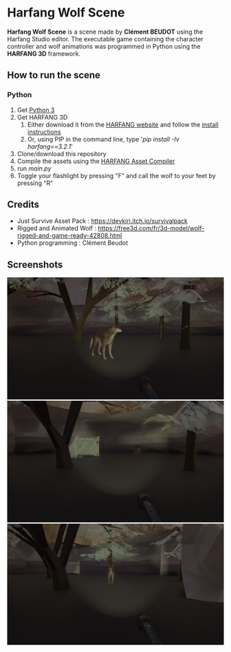 # Harfang Wolf Scene

**Harfang Wolf Scene** is a scene  made by **Clément BEUDOT** using the Harfang Studio editor. The executable game containing the character controller and wolf animations was programmed in Python using the **HARFANG 3D** framework.

## How to run the scene

### Python
1. Get [Python 3](https://www.python.org/downloads/)
2. Get HARFANG 3D
	1. Either download it from the [HARFANG website](https://dev.harfang3d.com/releases/3.2.1/) and follow the [install instructions](https://dev.harfang3d.com/docs/3.2.1/man.cpython/)
	1. Or, using PIP in the command line, type '*pip install -Iv harfang==3.2.1*'
3. Clone/download this repository
4. Compile the assets using the [HARFANG Asset Compiler](https://github.com/harfang3d/harfang3d/releases/download/v3.2.1/assetc-win-x64-3.2.1.zip)
5. run *main.py*
6. Toggle your flashlight by pressing "F" and call the wolf to your feet by pressing "R"

## Credits
* Just Survive Asset Pack : https://devkiri.itch.io/survivalpack
* Rigged and Animated Wolf : https://free3d.com/fr/3d-model/wolf-rigged-and-game-ready-42808.html
* Python programming : Clément Beudot

## Screenshots
[![Screenshot #0](https://github.com/disketflu/wolf_scene_animated/raw/main/screenshots/Screenshot_1.png)](https://github.com/disketflu/wolf_scene_animated/raw/main/screenshots/Screenshot_1.png)
[![Screenshot #1](https://github.com/disketflu/wolf_scene_animated/raw/main/screenshots/Screenshot_2.png)](https://github.com/disketflu/wolf_scene_animated/raw/main/screenshots/Screenshot_2.png)
[![Screenshot #2](https://github.com/disketflu/wolf_scene_animated/raw/main/screenshots/Screenshot_3.png)](https://github.com/disketflu/wolf_scene_animated/raw/main/screenshots/Screenshot_3.png)

